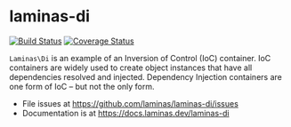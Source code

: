 # laminas-di

[![Build Status](https://travis-ci.org/laminas/laminas-di.svg?branch=master)](https://travis-ci.org/laminas/laminas-di)
[![Coverage Status](https://coveralls.io/repos/laminas/laminas-di/badge.svg?branch=master)](https://coveralls.io/r/laminas/laminas-di?branch=master)

`Laminas\Di` is an example of an Inversion of Control (IoC) container. IoC containers
are widely used to create object instances that have all dependencies resolved
and injected. Dependency Injection containers are one form of IoC – but not the
only form.


- File issues at https://github.com/laminas/laminas-di/issues
- Documentation is at https://docs.laminas.dev/laminas-di
